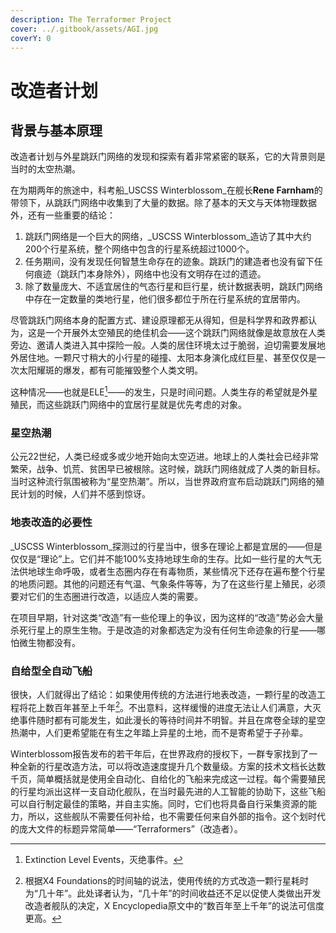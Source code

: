 ```yaml
---
description: The Terraformer Project
cover: ../.gitbook/assets/AGI.jpg
coverY: 0
---
```


# 改造者计划

## 背景与基本原理

改造者计划与外星跳跃门网络的发现和探索有着非常紧密的联系，它的大背景则是当时的太空热潮。

在为期两年的旅途中，科考船_USCSS Winterblossom_在舰长**Rene Farnham**的带领下，从跳跃门网络中收集到了大量的数据。除了基本的天文与天体物理数据外，还有一些重要的结论：

1. 跳跃门网络是一个巨大的网络，_USCSS Winterblossom_造访了其中大约200个行星系统，整个网络中包含的行星系统超过1000个。
2. 任务期间，没有发现任何智慧生命存在的迹象。跳跃门的建造者也没有留下任何痕迹（跳跃门本身除外），网络中也没有文明存在过的遗迹。
3. 除了数量庞大、不适宜居住的气态行星和巨行星，统计数据表明，跳跃门网络中存在一定数量的类地行星，他们很多都位于所在行星系统的宜居带内。

尽管跳跃门网络本身的配置方式、建设原理都无从得知，但是科学界和政界都认为，这是一个开展外太空殖民的绝佳机会——这个跳跃门网络就像是故意放在人类旁边、邀请人类进入其中探险一般。人类的居住环境太过于脆弱，迫切需要发展地外居住地。一颗尺寸稍大的小行星的碰撞、太阳本身演化成红巨星、甚至仅仅是一次太阳耀斑的爆发，都有可能摧毁整个人类文明。

这种情况——也就是ELE[^1]——的发生，只是时间问题。人类生存的希望就是外星殖民，而这些跳跃门网络中的宜居行星就是优先考虑的对象。

### 星空热潮

公元22世纪，人类已经或多或少地开始向太空迈进。地球上的人类社会已经非常繁荣，战争、饥荒、贫困早已被根除。这时候，跳跃门网络就成了人类的新目标。当时这种流行氛围被称为“星空热潮”。所以，当世界政府宣布启动跳跃门网络的殖民计划的时候，人们并不感到惊讶。

### 地表改造的必要性

_USCSS Winterblossom_探测过的行星当中，很多在理论上都是宜居的——但是仅仅是“理论”上。它们并不能100%支持地球生命的生存。比如一些行星的大气无法供地球生命呼吸，或者生态圈内存在有毒物质，某些情况下还存在遍布整个行星的地质问题。其他的问题还有气温、气象条件等等，为了在这些行星上殖民，必须要对它们的生态圈进行改造，以适应人类的需要。

在项目早期，针对这类“改造”有一些伦理上的争议，因为这样的“改造”势必会大量杀死行星上的原生生物。于是改造的对象都选定为没有任何生命迹象的行星——哪怕微生物都没有。

### 自给型全自动飞船

很快，人们就得出了结论：如果使用传统的方法进行地表改造，一颗行星的改造工程将花上数百年甚至上千年[^2]。不出意料，这样缓慢的进度无法让人们满意，大灭绝事件随时都有可能发生，如此漫长的等待时间并不明智。并且在席卷全球的星空热潮中，人们更希望能在有生之年踏上异星的土地，而不是寄希望于子孙辈。

Winterblossom报告发布的若干年后，在世界政府的授权下，一群专家找到了一种全新的行星改造方法，可以将改造速度提升几个数量级。方案的技术文档长达数千页，简单概括就是使用全自动化、自给化的飞船来完成这一过程。每个需要殖民的行星均派出这样一支自动化舰队，在当时最先进的人工智能的协助下，这些飞船可以自行制定最佳的策略，并自主实施。同时，它们也将具备自行采集资源的能力，所以，这些舰队不需要任何补给，也不需要任何来自外部的指令。这个划时代的庞大文件的标题异常简单——“Terraformers”（改造者）。

[^1]: Extinction Level Events，灭绝事件。

[^2]: 根据X4 Foundations的时间轴的说法，使用传统的方式改造一颗行星耗时为“几十年”。此处译者认为，“几十年”的时间收益还不足以促使人类做出开发改造者舰队的决定，X Encyclopedia原文中的“数百年至上千年”的说法可信度更高。
